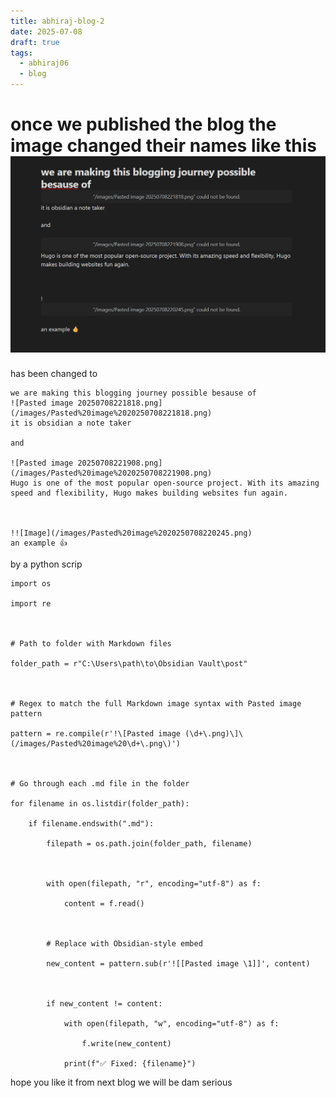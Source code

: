 ```yaml
---
title: abhiraj-blog-2
date: 2025-07-08
draft: true
tags:
  - abhiraj06
  - blog
---
```

# once we published the blog the image changed their names like this ![Pasted image 20250708231636.png](/images/Pasted%20image%2020250708231636.png)

has been changed to
```
we are making this blogging journey possible besause of 
![Pasted image 20250708221818.png](/images/Pasted%20image%2020250708221818.png)
it is obsidian a note taker

and

![Pasted image 20250708221908.png](/images/Pasted%20image%2020250708221908.png)
Hugo is one of the most popular open-source project. With its amazing speed and flexibility, Hugo makes building websites fun again.



!![Image](/images/Pasted%20image%2020250708220245.png)
an example 👍
```
by a python scrip 

```
import os

import re

  

# Path to folder with Markdown files

folder_path = r"C:\Users\path\to\Obsidian Vault\post"

  

# Regex to match the full Markdown image syntax with Pasted image pattern

pattern = re.compile(r'!\[Pasted image (\d+\.png)\]\(/images/Pasted%20image%20\d+\.png\)')

  

# Go through each .md file in the folder

for filename in os.listdir(folder_path):

    if filename.endswith(".md"):

        filepath = os.path.join(folder_path, filename)

  

        with open(filepath, "r", encoding="utf-8") as f:

            content = f.read()

  

        # Replace with Obsidian-style embed

        new_content = pattern.sub(r'![[Pasted image \1]]', content)

  

        if new_content != content:

            with open(filepath, "w", encoding="utf-8") as f:

                f.write(new_content)

            print(f"✅ Fixed: {filename}")
```

hope you like it
from next blog we will be dam serious